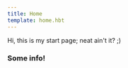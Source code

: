 ```yaml
---
title: Home
template: home.hbt
---
```

Hi, this is my start page; neat ain't it? ;)

### Some info!
